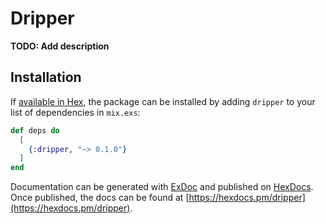 # Dripper

**TODO: Add description**

## Installation

If [available in Hex](https://hex.pm/docs/publish), the package can be installed
by adding `dripper` to your list of dependencies in `mix.exs`:

```elixir
def deps do
  [
    {:dripper, "~> 0.1.0"}
  ]
end
```

Documentation can be generated with [ExDoc](https://github.com/elixir-lang/ex_doc)
and published on [HexDocs](https://hexdocs.pm). Once published, the docs can
be found at [https://hexdocs.pm/dripper](https://hexdocs.pm/dripper).

